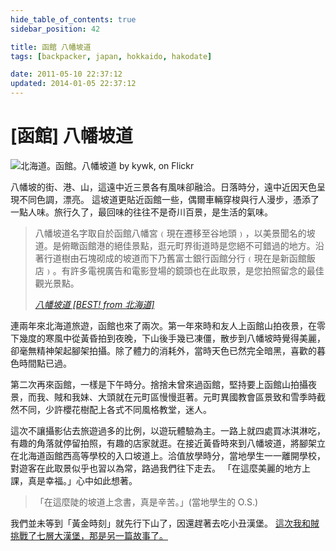 ```yaml
---
hide_table_of_contents: true
sidebar_position: 42

title: 函館 八幡坡道
tags: [backpacker, japan, hokkaido, hakodate]

date: 2011-05-10 22:37:12
updated: 2014-01-05 22:37:12
---
```


[函館] 八幡坡道
=============

![北海道。函館。八幡坡道 by kywk, on Flickr](http://farm8.staticflickr.com/7226/7221199694_fa01948bb8_z.jpg)

八幡坡的街、港、山，這遠中近三景各有風味卻融洽。日落時分，遠中近因天色呈現不同色調，漂亮。
這坡道更貼近函館一些，偶爾車輛穿梭與行人漫步，憑添了一點人味。旅行久了，最回味的往往不是奇川百景，是生活的氣味。

> 八幡坡道名字取自於函館八幡宮﹙現在遷移至谷地頭﹚，以美景聞名的坡道。是俯瞰函館港的絕佳景點，逛元町界街道時是您絕不可錯過的地方。沿著行道樹由石塊砌成的坡道而下乃舊富士銀行函館分行﹙現在是新函館飯店﹚。有許多電視廣告和電影登場的鏡頭也在此取景，是您拍照留念的最佳觀光景點。
>
> _[八幡坡道 [BEST! from 北海道]](http://goo.gl/5vnnH)_

連兩年來北海道旅遊，函館也來了兩次。第一年來時和友人上函館山拍夜景，在零下幾度的寒風中從黃昏拍到夜晚，下山後手幾已凍僵，散步到八幡坡時覺得美麗，卻毫無精神架起腳架拍攝。除了體力的消耗外，當時天色已然完全暗黑，喜歡的暮色時間點已過。

第二次再來函館，一樣是下午時分。捨捨未曾來過函館，堅持要上函館山拍攝夜景，而我、賊和我妹、大頭就在元町區慢慢逛著。元町異國教會區景致和雪季時截然不同，少許櫻花樹配上各式不同風格教堂，迷人。

這次不讓攝影佔去旅遊過多的比例，以遊玩體驗為主。一路上就四處買冰淇淋吃，有趣的角落就停留拍照，有趣的店家就逛。在接近黃昏時來到八幡坡道，將腳架立在北海道函館西高等學校的入口坡道上。洽值放學時分，當地學生一一離開學校，對遊客在此取景似乎也習以為常，路過我們往下走去。
「在這麼美麗的地方上課，真是幸福。」心中如此想著。

> 「在這麼陡的坡道上念書，真是辛苦。」(當地學生的 O.S.)

我們並未等到「黃金時刻」就先行下山了，因還趕著去吃小丑漢堡。
[這次我和賊挑戰了七層大漢堡，那是另一篇故事了。](http://goo.gl/uwVmwg)
